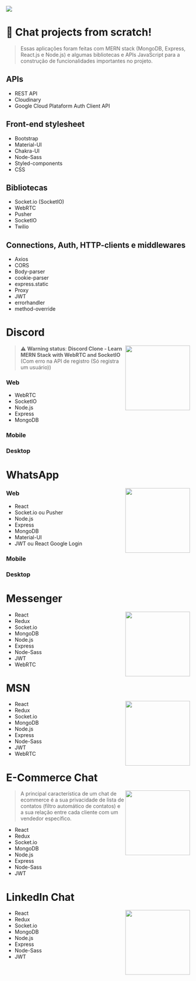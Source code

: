 <a href="https://github.com/IsaacAlves7/chat-projects"><img src="https://www.userlike.com/api/proxy/resize/benefits-of-live-chat/chat-benefits.png?height=720"></a>

<!--
https://youtu.be/59pumSluRj4
https://youtu.be/Q-y8ASwOYgQ
https://youtu.be/aLCu3vWot2E
https://youtu.be/oYMtCGfYMB8
https://youtu.be/cnxrhXORmnE
https://youtu.be/CkRGJC0ytdU
https://youtu.be/vl5CJIhy5oU
https://youtu.be/SYP54qp4aMM
https://youtu.be/NHCOPoqqFPc
https://youtu.be/8e_4KIj4jBs


https://youtu.be/43wwRPwQhvM
-->

# 💬 Chat projects from scratch!
> Essas aplicações foram feitas com MERN stack (MongoDB, Express, React.js e Node.js) e algumas bibliotecas e APIs JavaScript para a construção de funcionalidades importantes no projeto.

## APIs
- REST API
- Cloudinary
- Google Cloud Plataform Auth Client API

## Front-end stylesheet
- Bootstrap
- Material-UI
- Chakra-UI
- Node-Sass
- Styled-components
- CSS

## Bibliotecas
- Socket.io (SocketIO)
- WebRTC
- Pusher
- SocketIO
- Twilio

## Connections, Auth, HTTP-clients e middlewares
- Axios
- CORS
- Body-parser
- cookie-parser
- express.static
- Proxy
- JWT
- errorhandler
- method-override

# Discord
<img src="https://www.svgrepo.com/show/331368/discord-v2.svg" width="177px" align="right">

> ⚠️ **Warning status**: **Discord Clone - Learn MERN Stack with WebRTC and SocketIO** (Com erro na API de registro (Só registra um usuário))

### Web
- WebRTC
- SocketIO
- Node.js
- Express
- MongoDB

### Mobile

### Desktop

# WhatsApp
<img src="https://upload.wikimedia.org/wikipedia/commons/6/6b/WhatsApp.svg" width="177px" align="right">

### Web

- React
- Socket.io ou Pusher
- Node.js
- Express
- MongoDB
- Material-UI
- JWT ou React Google Login

### Mobile

### Desktop

# Messenger
<img src="https://upload.wikimedia.org/wikipedia/commons/b/be/Facebook_Messenger_logo_2020.svg" width="177px" align="right">

- React
- Redux
- Socket.io
- MongoDB
- Node.js
- Express
- Node-Sass
- JWT
- WebRTC

# MSN
<img src="https://user-images.githubusercontent.com/61624336/180279314-fb2d0227-af4a-4cf4-8261-cd346a97df11.svg" width="177px" align="right">

- React
- Redux
- Socket.io
- MongoDB
- Node.js
- Express
- Node-Sass
- JWT
- WebRTC

# E-Commerce Chat
<img src="https://i.pinimg.com/originals/4e/51/1a/4e511adb8ca405f8893af07c9e2b885f.png" width="177px" align="right">

> A principal característica de um chat de ecommerce é a sua privacidade de lista de contatos (filtro automático de contatos) e a sua relação entre cada cliente com um vendedor específico.

- React
- Redux
- Socket.io
- MongoDB
- Node.js
- Express
- Node-Sass
- JWT

# LinkedIn Chat
<img src="https://cdn.worldvectorlogo.com/logos/linkedin-icon-2.svg" width="177px" align="right">

- React
- Redux
- Socket.io
- MongoDB
- Node.js
- Express
- Node-Sass
- JWT
